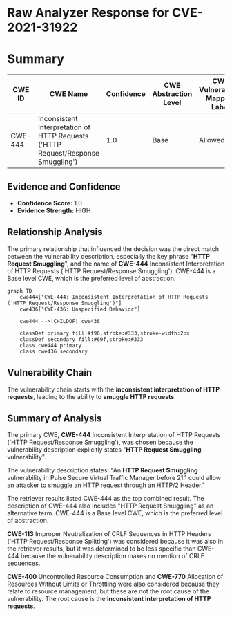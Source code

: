 # Raw Analyzer Response for CVE-2021-31922

# Summary
| CWE ID | CWE Name | Confidence | CWE Abstraction Level | CWE Vulnerability Mapping Label | CWE-Vulnerability Mapping Notes |
|---|---|---|---|---|---|
| CWE-444 | Inconsistent Interpretation of HTTP Requests ('HTTP Request/Response Smuggling') | 1.0 | Base | Allowed | Primary CWE |

## Evidence and Confidence

*   **Confidence Score:** 1.0
*   **Evidence Strength:** HIGH

## Relationship Analysis
The primary relationship that influenced the decision was the direct match between the vulnerability description, especially the key phrase "**HTTP Request Smuggling**", and the name of **CWE-444** Inconsistent Interpretation of HTTP Requests ('HTTP Request/Response Smuggling'). CWE-444 is a Base level CWE, which is the preferred level of abstraction.

```mermaid
graph TD
    cwe444["CWE-444: Inconsistent Interpretation of HTTP Requests ('HTTP Request/Response Smuggling')"]
    cwe436["CWE-436: Unspecified Behavior"]

    cwe444 -->|CHILDOF| cwe436

    classDef primary fill:#f96,stroke:#333,stroke-width:2px
    classDef secondary fill:#69f,stroke:#333
    class cwe444 primary
    class cwe436 secondary
```

## Vulnerability Chain
The vulnerability chain starts with the **inconsistent interpretation of HTTP requests**, leading to the ability to **smuggle HTTP requests**.

## Summary of Analysis
The primary CWE, **CWE-444** Inconsistent Interpretation of HTTP Requests ('HTTP Request/Response Smuggling'), was chosen because the vulnerability description explicitly states "**HTTP Request Smuggling** vulnerability".

The vulnerability description states:
"An **HTTP Request Smuggling** vulnerability in Pulse Secure Virtual Traffic Manager before 21.1 could allow an attacker to smuggle an HTTP request through an HTTP/2 Header."

The retriever results listed CWE-444 as the top combined result. The description of CWE-444 also includes "HTTP Request Smuggling" as an alternative term. CWE-444 is a Base level CWE, which is the preferred level of abstraction.

**CWE-113** Improper Neutralization of CRLF Sequences in HTTP Headers ('HTTP Request/Response Splitting') was considered because it was also in the retriever results, but it was determined to be less specific than CWE-444 because the vulnerability description makes no mention of CRLF sequences.

**CWE-400** Uncontrolled Resource Consumption and **CWE-770** Allocation of Resources Without Limits or Throttling were also considered because they relate to resource management, but these are not the root cause of the vulnerability. The root cause is the **inconsistent interpretation of HTTP requests**.